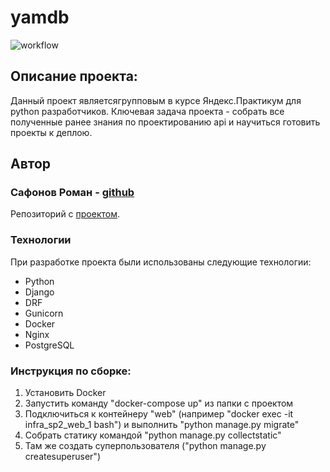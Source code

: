 # yamdb
![workflow](https://github.com/SafonovRoman/yamdb_final/actions/workflows/main.yml/badge.svg)

## Описание проекта:

Данный проект являетсягрупповым в курсе Яндекс.Практикум для python разработчиков. Ключевая задача проекта - собрать все полученные ранее знания по проектированию api и научиться готовить проекты к деплою.

## Автор
### Сафонов Роман - [github](https://github.com/SafonovRoman/)

Репозиторий с [проектом](https://github.com/SafonovRoman/infra_sp2).

### Технологии

При разработке проекта были использованы следующие технологии:

* Python
* Django
* DRF
* Gunicorn
* Docker
* Nginx
* PostgreSQL

### Инструкция по сборке:
1. Установить Docker
2. Запустить команду "docker-compose up" из папки с проектом
3. Подключиться к контейнеру "web" (например "docker exec -it infra_sp2_web_1 bash") и выполнить "python manage.py migrate"
4. Собрать статику командой "python manage.py collectstatic"
5. Там же создать суперпользователя ("python manage.py createsuperuser")


